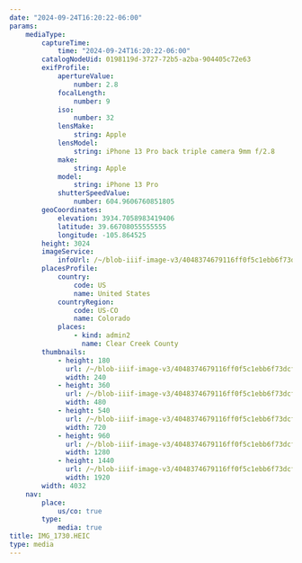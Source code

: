 ```yaml
---
date: "2024-09-24T16:20:22-06:00"
params:
    mediaType:
        captureTime:
            time: "2024-09-24T16:20:22-06:00"
        catalogNodeUid: 0198119d-3727-72b5-a2ba-904405c72e63
        exifProfile:
            apertureValue:
                number: 2.8
            focalLength:
                number: 9
            iso:
                number: 32
            lensMake:
                string: Apple
            lensModel:
                string: iPhone 13 Pro back triple camera 9mm f/2.8
            make:
                string: Apple
            model:
                string: iPhone 13 Pro
            shutterSpeedValue:
                number: 604.9606760851805
        geoCoordinates:
            elevation: 3934.7058983419406
            latitude: 39.66708055555555
            longitude: -105.864525
        height: 3024
        imageService:
            infoUrl: /~/blob-iiif-image-v3/4048374679116ff0f5c1ebb6f73dcfa70f730abd4c4afc430d6ca82ef185496e/info.json
        placesProfile:
            country:
                code: US
                name: United States
            countryRegion:
                code: US-CO
                name: Colorado
            places:
                - kind: admin2
                  name: Clear Creek County
        thumbnails:
            - height: 180
              url: /~/blob-iiif-image-v3/4048374679116ff0f5c1ebb6f73dcfa70f730abd4c4afc430d6ca82ef185496e/full/240%2C180/0/default.jpg
              width: 240
            - height: 360
              url: /~/blob-iiif-image-v3/4048374679116ff0f5c1ebb6f73dcfa70f730abd4c4afc430d6ca82ef185496e/full/480%2C360/0/default.jpg
              width: 480
            - height: 540
              url: /~/blob-iiif-image-v3/4048374679116ff0f5c1ebb6f73dcfa70f730abd4c4afc430d6ca82ef185496e/full/720%2C540/0/default.jpg
              width: 720
            - height: 960
              url: /~/blob-iiif-image-v3/4048374679116ff0f5c1ebb6f73dcfa70f730abd4c4afc430d6ca82ef185496e/full/1280%2C960/0/default.jpg
              width: 1280
            - height: 1440
              url: /~/blob-iiif-image-v3/4048374679116ff0f5c1ebb6f73dcfa70f730abd4c4afc430d6ca82ef185496e/full/1920%2C1440/0/default.jpg
              width: 1920
        width: 4032
    nav:
        place:
            us/co: true
        type:
            media: true
title: IMG_1730.HEIC
type: media
---
```


